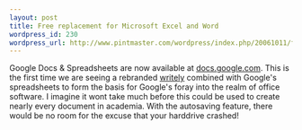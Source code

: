 ```yaml
--- 
layout: post
title: Free replacement for Microsoft Excel and Word
wordpress_id: 230
wordpress_url: http://www.pintmaster.com/wordpress/index.php/20061011/free-replacement-for-microsoft-excel-and-word/
---
```

Google Docs & Spreadsheets are now available at <a title="docs.google.com" href="http://docs.google.com">docs.google.com</a>. This is the first time we are seeing a rebranded <a title="writely" href="http://en.wikipedia.org/wiki/Writely#Writely">writely</a> combined with Google's spreadsheets to form the basis for Google's foray into the realm of office software. I imagine it wont take much before this could be used to create nearly every document in academia. With the autosaving feature, there would be no room for the excuse that your harddrive crashed!
